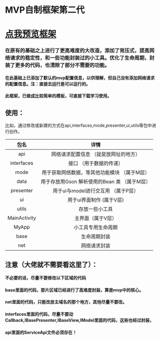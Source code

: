 # MVP自制框架第二代

# [点我预览框架](https://github1s.com/17396743/MVP_HomeMade_Second_Generation)

### 在原有的基础之上进行了更高难度的大改造，添加了背压式，提高网络请求的稳定性，和一些功能封装过的小工具。优化了生命周期，封装了更多的代码，也清除了部分不需要的功能。
#### 在此基础上已添加了默认的mvp配置信息，以供理解，但自己没有添加网络请求的配置信息。注：直接去运行是可以运行的。

#### 此框架，已做成比较简单的模板，可直接下载学习使用。

## 使用：

比如，通过修改或新建的方式在api,interfaces,mode,presenter,ui,utils等包中进行创作。


| 包名          | 详情                                      | 
|   :---:        |              :----:                     |    
| api           | 网络请求配置信息 （就是放网址的地方）        | 
| interfaces   | 接口  （用于数据的传递）                      | 
| mode          | 用于获取网络数据，等其他功能模块  （属于M层） | 
| data          | 用于存放用Gson 解析使用的Bean 类  （属于M层）|
| presenter     | 用于ui与model进行交互用  （属于P层）        | 
| ui            | 用于ui界面制作 (属于V层)                  | 
| utils           | 存放一些小工具                            | 
| MainActivity   | 主界面（属于V层）                        | 
| MyApp         | 小工具专用生命周期                          | 
| base          | 生命周期封装                                | 
| net           | 网络请求封装                                | 



## 注意（大佬就不需要看这里了）：
#### 不必要的话，尽量不要修改以下区域的代码
#### base里面的代码，那片区域已经进行了高难度封装，算是mvp中的核心。
#### net里面的代码，只能改放主域名的那个地方，其他尽量不要改。
#### interfaces里面的代码，尽量不要动Callback,IBasePresenter,IBaseView,IModel里面的代码，这些也经过封装，
#### api里面的ServiceApi文件必须存在！




